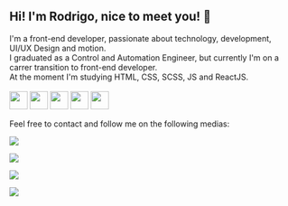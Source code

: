 <h2>Hi! I'm Rodrigo, nice to meet you! 👋 </h2>

<p>I'm a front-end developer, passionate about technology, development, UI/UX Design and motion. </br>
I graduated as a Control and Automation Engineer, but currently I'm on a carrer transition to front-end developer. </br>
At the moment I'm studying HTML, CSS, SCSS, JS and ReactJS. </br> </br>
<img src="https://cdn.jsdelivr.net/gh/devicons/devicon/icons/html5/html5-original.svg" style="widht: 32px; height: 32px;"/> 
<img src="https://cdn.jsdelivr.net/gh/devicons/devicon/icons/css3/css3-original.svg" style="widht: 32px; height: 32px;"/>
<img src="https://cdn.jsdelivr.net/gh/devicons/devicon/icons/sass/sass-original.svg" style="widht: 32px; height: 32px;"/> 
<img src="https://cdn.jsdelivr.net/gh/devicons/devicon/icons/javascript/javascript-original.svg" style="widht: 32px; height: 32px;"/>
<img src="https://cdn.jsdelivr.net/gh/devicons/devicon/icons/react/react-original.svg" style="widht: 32px; height: 32px;"/> </br>

Feel free to contact and follow me on the following medias:
</p>

<div>
<a href="https://www.youtube.com/seu-canal-youtube-aqui" target="_blank"><img src="https://img.shields.io/badge/YouTube-FF0000?style=for-the-badge&logo=youtube&logoColor=white" target="_blank"></a>
  
<a href="https://www.twitch.tv/seu-usuário-aqui" target="_blank"><img src="https://img.shields.io/badge/Twitch-9146FF?style=for-the-badge&logo=twitch&logoColor=white" target="_blank"></a>
  
<a href = "mailto:contato@seu-usuário-aqui"><img src="https://img.shields.io/badge/Gmail-D14836?style=for-the-badge&logo=gmail&logoColor=white" target="_blank"></a>
  
<a href="https://www.linkedin.com/in/seu-usuário-linkedln-aqui" target="_blank"><img src="https://img.shields.io/badge/-LinkedIn-%230077B5?style=for-the-badge&logo=linkedin&logoColor=white" target="_blank"></a>   
</div>


<!--
**RodrigoTissianel/RodrigoTissianel** is a ✨ _special_ ✨ repository because its `README.md` (this file) appears on your GitHub profile.

Here are some ideas to get you started:

-  I’m currently working on ...
- 🌱 I’m currently learning ...
- 👯 I’m looking to collaborate on ...
- 🤔 I’m looking for help with ...
- 💬 Ask me about ...
- 📫 How to reach me: ...
- 😄 Pronouns: ...
- ⚡ Fun fact: ...
-->

